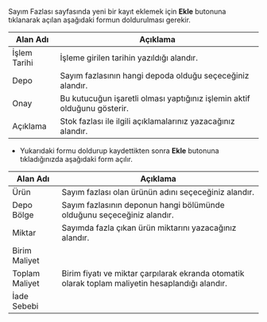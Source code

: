 Sayım Fazlası sayfasında yeni bir kayıt eklemek için  **Ekle** butonuna tıklanarak açılan aşağıdaki formun doldurulması gerekir.

 |Alan Adı|Açıklama|
 |--|--|
 |İşlem Tarihi|İşleme girilen tarihin yazıldığı alandır.|
 |Depo|Sayım fazlasının hangi depoda olduğu seçeceğiniz alandır.|
 |Onay|Bu kutucuğun işaretli olması yaptığınız işlemin aktif olduğunu gösterir.|
 |Açıklama|Stok fazlası ile ilgili açıklamalarınız yazacağınız alandır.|

 - Yukarıdaki formu doldurup kaydettikten sonra **Ekle** butonuna tıkladığınızda aşağıdaki form açılır.

 |Alan Adı|Açıklama|
 |--|--|
 |Ürün|Sayım fazlası olan ürünün adını seçeceğiniz alandır.|
 |Depo Bölge|Sayım fazlasının deponun hangi bölümünde olduğunu seçeceğiniz alandır.|
 |Miktar|Sayımda fazla çıkan ürün miktarını yazacağınız alandır.|
 |Birim Maliyet||
 |Toplam Maliyet|Birim fiyatı ve miktar çarpılarak ekranda otomatik olarak toplam maliyetin hesaplandığı alandır.|
 |İade Sebebi||
